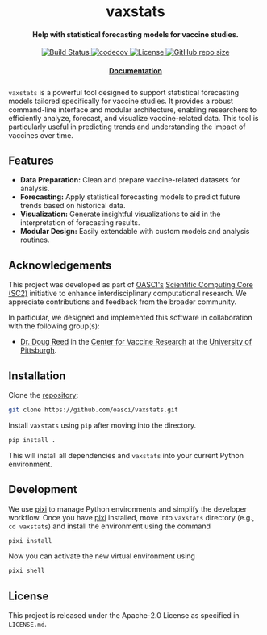 <h1 align="center">vaxstats</h1>

<h4 align="center">Help with statistical forecasting models for vaccine studies.</h4>

<p align="center">
    <a href="https://github.com/oasci/vaxstats/actions/workflows/tests.yml">
        <img src="https://github.com/oasci/vaxstats/actions/workflows/tests.yml/badge.svg" alt="Build Status ">
    </a>
    <!-- <img alt="PyPI - Python Version" src="https://img.shields.io/pypi/pyversions/vaxstats"> -->
    <a href="https://codecov.io/gh/oasci/vaxstats">
        <img src="https://codecov.io/gh/oasci/vaxstats/branch/main/graph/badge.svg" alt="codecov">
    </a>
    <!-- <a href="https://github.com/oasci/vaxstats/releases">
        <img src="https://img.shields.io/github/v/release/oasci/vaxstats" alt="GitHub release (latest by date)">
    </a> -->
    <a href="https://github.com/oasci/vaxstats/blob/main/LICENSE" target="_blank">
        <img src="https://img.shields.io/github/license/oasci/vaxstats" alt="License">
    </a>
    <a href="https://github.com/oasci/vaxstats/" target="_blank">
        <img src="https://img.shields.io/github/repo-size/oasci/vaxstats" alt="GitHub repo size">
    </a>
</p>

<h4 align="center" style="padding-bottom: 0.5em;"><a href="https://durrantlab.github.io/wisp/">Documentation</a></h4>

`vaxstats` is a powerful tool designed to support statistical forecasting models tailored specifically for vaccine studies.
It provides a robust command-line interface and modular architecture, enabling researchers to efficiently analyze, forecast, and visualize vaccine-related data.
This tool is particularly useful in predicting trends and understanding the impact of vaccines over time.

## Features

-   **Data Preparation:** Clean and prepare vaccine-related datasets for analysis.
-   **Forecasting:** Apply statistical forecasting models to predict future trends based on historical data.
-   **Visualization:** Generate insightful visualizations to aid in the interpretation of forecasting results.
-   **Modular Design:** Easily extendable with custom models and analysis routines.

## Acknowledgements

This project was developed as part of [OASCI's](https://www.oasci.org/) [Scientific Computing Core (SC2)](https://thescientific.cc/) initiative to enhance interdisciplinary computational research.
We appreciate contributions and feedback from the broader community.

In particular, we designed and implemented this software in collaboration with the following group(s):

-   [Dr. Doug Reed](https://www.aerobiology-at-pitt.com/) in the [Center for Vaccine Research](https://www.cvr.pitt.edu/) at the [University of Pittsburgh](https://www.pitt.edu/).

## Installation

Clone the [repository](https://github.com/oasci/vaxstats):

```bash
git clone https://github.com/oasci/vaxstats.git
```

Install `vaxstats` using `pip` after moving into the directory.

```sh
pip install .
```

This will install all dependencies and `vaxstats` into your current Python environment.

## Development

We use [pixi](https://pixi.sh/latest/) to manage Python environments and simplify the developer workflow.
Once you have [pixi](https://pixi.sh/latest/) installed, move into `vaxstats` directory (e.g., `cd vaxstats`) and install the  environment using the command

```bash
pixi install
```

Now you can activate the new virtual environment using

```sh
pixi shell
```

## License

This project is released under the Apache-2.0 License as specified in `LICENSE.md`.
